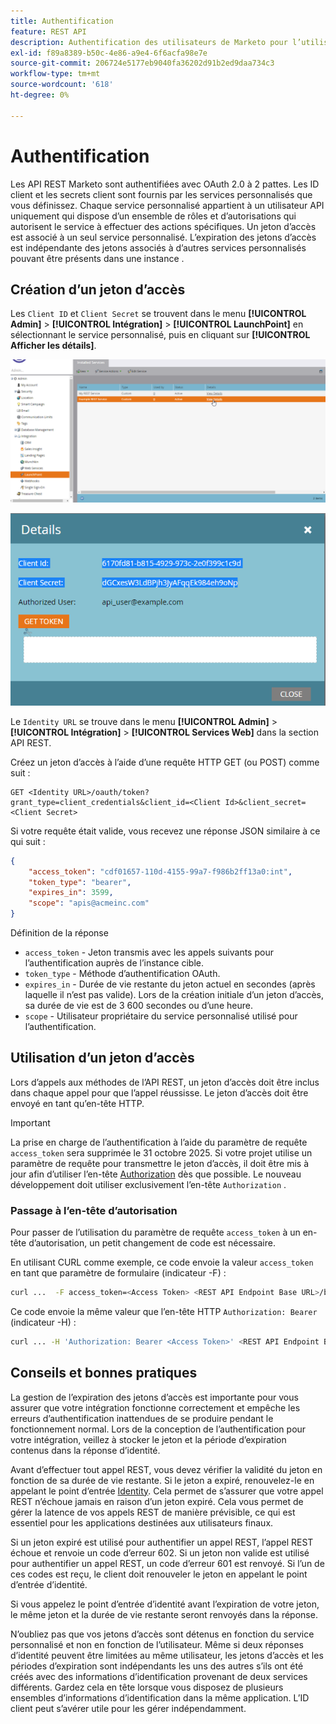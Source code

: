 ```yaml
---
title: Authentification
feature: REST API
description: Authentification des utilisateurs de Marketo pour l’utilisation de l’API.
exl-id: f89a8389-b50c-4e86-a9e4-6f6acfa98e7e
source-git-commit: 206724e5177eb9040fa36202d91b2ed9daa734c3
workflow-type: tm+mt
source-wordcount: '618'
ht-degree: 0%

---
```


# Authentification

Les API REST Marketo sont authentifiées avec OAuth 2.0 à 2 pattes. Les ID client et les secrets client sont fournis par les services personnalisés que vous définissez. Chaque service personnalisé appartient à un utilisateur API uniquement qui dispose d’un ensemble de rôles et d’autorisations qui autorisent le service à effectuer des actions spécifiques. Un jeton d’accès est associé à un seul service personnalisé. L’expiration des jetons d’accès est indépendante des jetons associés à d’autres services personnalisés pouvant être présents dans une instance .

## Création d’un jeton d’accès

Les `Client ID` et `Client Secret` se trouvent dans le menu **[!UICONTROL Admin]** > **[!UICONTROL Intégration]** > **[!UICONTROL LaunchPoint]** en sélectionnant le service personnalisé, puis en cliquant sur **[!UICONTROL Afficher les détails]**.

![Obtenir les détails du service REST](assets/authentication-service-view-details.png)

![Informations d’identification du point de lancement](assets/admin-launchpoint-credentials.png)

Le `Identity URL` se trouve dans le menu **[!UICONTROL Admin]** > **[!UICONTROL Intégration]** > **[!UICONTROL Services Web]** dans la section API REST.

Créez un jeton d’accès à l’aide d’une requête HTTP GET (ou POST) comme suit :

```
GET <Identity URL>/oauth/token?grant_type=client_credentials&client_id=<Client Id>&client_secret=<Client Secret>
```

Si votre requête était valide, vous recevez une réponse JSON similaire à ce qui suit :

```json
{
    "access_token": "cdf01657-110d-4155-99a7-f986b2ff13a0:int",
    "token_type": "bearer",
    "expires_in": 3599,
    "scope": "apis@acmeinc.com"
}
```

Définition de la réponse

- `access_token` - Jeton transmis avec les appels suivants pour l’authentification auprès de l’instance cible.
- `token_type` - Méthode d’authentification OAuth.
- `expires_in` - Durée de vie restante du jeton actuel en secondes (après laquelle il n’est pas valide). Lors de la création initiale d’un jeton d’accès, sa durée de vie est de 3 600 secondes ou d’une heure.
- `scope` - Utilisateur propriétaire du service personnalisé utilisé pour l’authentification.

## Utilisation d’un jeton d’accès

Lors d’appels aux méthodes de l’API REST, un jeton d’accès doit être inclus dans chaque appel pour que l’appel réussisse.
Le jeton d’accès doit être envoyé en tant qu’en-tête HTTP.

>[!IMPORTANT]
>
>La prise en charge de l’authentification à l’aide du paramètre de requête `access_token` sera supprimée le 31 octobre 2025. Si votre projet utilise un paramètre de requête pour transmettre le jeton d’accès, il doit être mis à jour afin d’utiliser l’en-tête [Authorization](https://experienceleague.adobe.com/fr/docs/marketo-developer/marketo/rest/authentication#using-an-access-token) dès que possible. Le nouveau développement doit utiliser exclusivement l’en-tête `Authorization` .

### Passage à l’en-tête d’autorisation


Pour passer de l’utilisation du paramètre de requête `access_token` à un en-tête d’autorisation, un petit changement de code est nécessaire.

En utilisant CURL comme exemple, ce code envoie la valeur `access_token` en tant que paramètre de formulaire (indicateur -F) :

```bash
curl ...  -F access_token=<Access Token> <REST API Endpoint Base URL>/bulk/v1/apiCall.json
```

Ce code envoie la même valeur que l’en-tête HTTP `Authorization: Bearer` (indicateur -H) :

```bash
curl ... -H 'Authorization: Bearer <Access Token>' <REST API Endpoint Base URL>/bulk/v1/apiCall.json
```

## Conseils et bonnes pratiques

La gestion de l’expiration des jetons d’accès est importante pour vous assurer que votre intégration fonctionne correctement et empêche les erreurs d’authentification inattendues de se produire pendant le fonctionnement normal. Lors de la conception de l’authentification pour votre intégration, veillez à stocker le jeton et la période d’expiration contenus dans la réponse d’identité.

Avant d’effectuer tout appel REST, vous devez vérifier la validité du jeton en fonction de sa durée de vie restante. Si le jeton a expiré, renouvelez-le en appelant le point d’entrée [Identity](https://developer.adobe.com/marketo-apis/api/identity/#tag/Identity/operation/identityUsingGET). Cela permet de s’assurer que votre appel REST n’échoue jamais en raison d’un jeton expiré. Cela vous permet de gérer la latence de vos appels REST de manière prévisible, ce qui est essentiel pour les applications destinées aux utilisateurs finaux.

Si un jeton expiré est utilisé pour authentifier un appel REST, l’appel REST échoue et renvoie un code d’erreur 602. Si un jeton non valide est utilisé pour authentifier un appel REST, un code d’erreur 601 est renvoyé. Si l’un de ces codes est reçu, le client doit renouveler le jeton en appelant le point d’entrée d’identité.

Si vous appelez le point d’entrée d’identité avant l’expiration de votre jeton, le même jeton et la durée de vie restante seront renvoyés dans la réponse.

N’oubliez pas que vos jetons d’accès sont détenus en fonction du service personnalisé et non en fonction de l’utilisateur. Même si deux réponses d’identité peuvent être limitées au même utilisateur, les jetons d’accès et les périodes d’expiration sont indépendants les uns des autres s’ils ont été créés avec des informations d’identification provenant de deux services différents. Gardez cela en tête lorsque vous disposez de plusieurs ensembles d’informations d’identification dans la même application. L’ID client peut s’avérer utile pour les gérer indépendamment.
